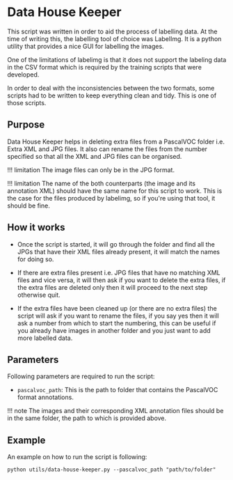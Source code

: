 # Data House Keeper

This script was written in order to aid the process of labelling data. At the time of writing this, the labelling tool of choice was LabelImg. It is a python utility that provides a nice GUI for labelling the images.

One of the limitations of labelimg is that it does not support the labeling data in the CSV format which is required by the training scripts that were developed.

In order to deal with the inconsistencies between the two formats, some scripts had to be written to keep everything clean and tidy. This is one of those scripts.

## Purpose

Data House Keeper helps in deleting extra files from a PascalVOC folder i.e. Extra XML and JPG files. It also can rename the files from the number specified so that all the XML and JPG files can be organised.

!!! limitation
    The image files can only be in the JPG format.

!!! limitation
    The name of the both counterparts (the image and its annotation XML) should have the same name for this script to work. This is the case for the files produced by labelimg, so if you're using that tool, it should be fine.

## How it works

- Once the script is started, it will go through the folder and find all the JPGs that have their XML files already present, it will match the names for doing so.

- If there are extra files present i.e. JPG files that have no matching XML files and vice versa, it will then ask if you want to delete the extra files, if the extra files are deleted only then it will proceed to the next step otherwise quit.

- If the extra files have been cleaned up (or there are no extra files) the script will ask if you want to rename the files, if you say yes then it will ask a number from which to start the numbering, this can be useful if you already have images in another folder and you just want to add more labelled data.

## Parameters

Following parameters are required to run the script:

- `pascalvoc_path`: This is the path to folder that contains the PascalVOC format annotations.

!!! note
    The images and their corresponding XML annotation files should be in the same folder, the path to which is provided above.

## Example

An example on how to run the script is following:

```
python utils/data-house-keeper.py --pascalvoc_path "path/to/folder"
```